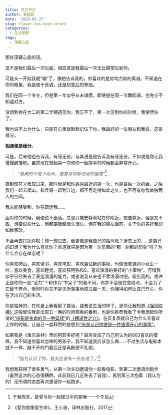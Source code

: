 ```yaml
---
title: 花已开过
author: 黄国政
date: '2023-05-27'
slug: flower-has-been-dried
categories:
  - 生活田野
tags:
  - 深藏心底
---
```


那些深藏心底的话。

<!--more-->

这不是我们最后一次见面，但应该是我最后一次无比期望见到你。  

可能从一开始我就“输”了，像她告诉我的，你喜欢的是势均力敌的真诚。不知道在你的眼里，我是属于真诚，还是刻意后的笨拙。  

我们在同一个专业，但是第一年似乎从未谋面，即使是在同一节舞蹈课，也完全不知道对方。  

没想到会在大二的第二学期遇见你。我忘不了，第一次见到你的时候，我便愣住了。  

我也说不上为什么，只是在心里就默默记住了你。我最好的一位朋友和我说，这是缘分。  

**相遇便是缘分**。

可是，后来他也告诉我，有缘无份。与其说是他告诉我有缘无份，不如说是你让我慢慢醒悟吧。虽然现在想起第一次和你一起撑伞的时候都会非常开心。

> *“最美的不是下雨天，是曾与你躲过雨的屋檐”*[^forme]……

[^forme]: 于我而言，是曾与你一起撑过伞的那唯一一个午后

直到现在才反应过来，那时候是和你靠得最近的第一次，也是最后一次机会。之后我们一起去爬山，和兵哥一起到江边，都不再走得如此之久，也不再有你我单独两人的空间。  

我总能感受到，你在疏远我……

面对你的时候，我便说不出话，总是只能安静地站在你附近，想要靠近，但是又不敢，想要说些什么，但都要酝酿很久很久。但在我的朋友面前，关于你的美好我却如数家珍。  

不会再去打扰你啦！想一想过去，倒更像是我自己的独角戏？迷恋上的……是自己的幻想？我为什么喜欢你？难道就只是因为第一次见面的“那一刹那的印象”吗？为什么会存在单恋呢？  

你喜欢爬山、喜欢读书，喜欢电影、喜欢尝试新的事物，也像很普通的小女生一样，喜欢美食，喜欢睡觉，喜欢狂阿弥和S，喜欢浪漫的美好的“小事物”。可惜我似乎已经失去了表达浪漫的能力，或者说我从来也不曾浪漫过吧。吸引我的，或许正是你的一股“活力”？和作为“书呆子”的我不同，你并不会很在意绩点，不会为了它疲于奔命，但同时你又不是无所事事地度过每一天。你懂得如何让自己开心，你在活出自己的生活。  

你是独特的，在你身上我看到了自洽，或者说生活的样子。是你让我知道[《强风吹拂》](https://www.bilibili.com/bangumi/play/ep250585?spm_id_from=333.337.0.0&from_spmid=666.25.episode.0)这般留住我拿出周五一晚的时间观看的番剧，也是你推荐我看了令我想起你所说的<u>“电影是生命的另一种延续”</u>的[《横道世之介》](https://www.bilibili.com/bangumi/play/ep350056?theme=movie&spm_id_from=333.337.0.0)。在反复质疑自己为什么会喜欢上你的时候，让自己一度释然的是想到<u>“光是认识你便是一件值得开心的事情”</u>。  

如果我是《重庆森林》里的阿菲多好呢？最后变成了自己所认为的663喜欢的模样。我不知道你喜欢怎样的男孩子，我不知道我应该怎么做……不过生活与电影本就不一样，敲不开的门最后还是再敲便不礼貌。  

> “因为认识了你，我太应该有一点长进了。”[^love as life]

[^love as life]: 《爱你就像爱生命》，王小波，译林出版社，2017

我想我获得了很多勇气，从第一次主动邀请你一起看电影，到第二次邀请你跑步（虽然这次的心态很糟糕，此前我已几近失去了自我），再到第三次抱着（我认为的）无所谓的态度再次邀请你一起跑步。